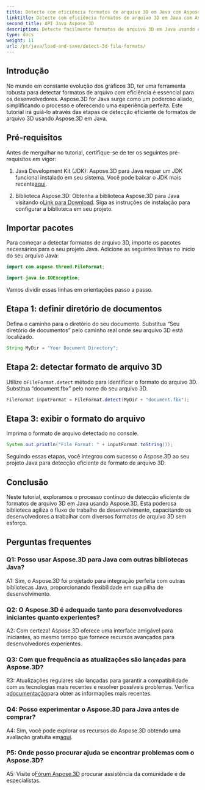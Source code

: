 ```yaml
---
title: Detecte com eficiência formatos de arquivo 3D em Java com Aspose.3D
linktitle: Detecte com eficiência formatos de arquivo 3D em Java com Aspose.3D
second_title: API Java Aspose.3D
description: Detecte facilmente formatos de arquivo 3D em Java usando Aspose.3D. Simplifique seu processo de desenvolvimento com esta biblioteca poderosa.
type: docs
weight: 11
url: /pt/java/load-and-save/detect-3d-file-formats/
---
```

## Introdução

No mundo em constante evolução dos gráficos 3D, ter uma ferramenta robusta para detectar formatos de arquivo com eficiência é essencial para os desenvolvedores. Aspose.3D for Java surge como um poderoso aliado, simplificando o processo e oferecendo uma experiência perfeita. Este tutorial irá guiá-lo através das etapas de detecção eficiente de formatos de arquivo 3D usando Aspose.3D em Java.

## Pré-requisitos

Antes de mergulhar no tutorial, certifique-se de ter os seguintes pré-requisitos em vigor:

1. Java Development Kit (JDK): Aspose.3D para Java requer um JDK funcional instalado em seu sistema. Você pode baixar o JDK mais recente[aqui](https://www.oracle.com/java/technologies/javase-downloads.html).

2.  Biblioteca Aspose.3D: Obtenha a biblioteca Aspose.3D para Java visitando o[Link para Download](https://releases.aspose.com/3d/java/). Siga as instruções de instalação para configurar a biblioteca em seu projeto.

## Importar pacotes

Para começar a detectar formatos de arquivo 3D, importe os pacotes necessários para o seu projeto Java. Adicione as seguintes linhas no início do seu arquivo Java:

```java
import com.aspose.threed.FileFormat;

import java.io.IOException;
```

Vamos dividir essas linhas em orientações passo a passo.

## Etapa 1: definir diretório de documentos

Defina o caminho para o diretório do seu documento. Substitua “Seu diretório de documentos” pelo caminho real onde seu arquivo 3D está localizado.

```java
String MyDir = "Your Document Directory";
```

## Etapa 2: detectar formato de arquivo 3D

 Utilize o`FileFormat.detect` método para identificar o formato do arquivo 3D. Substitua “document.fbx” pelo nome do seu arquivo 3D.

```java
FileFormat inputFormat = FileFormat.detect(MyDir + "document.fbx");
```

## Etapa 3: exibir o formato do arquivo

Imprima o formato de arquivo detectado no console.

```java
System.out.println("File Format: " + inputFormat.toString());
```

Seguindo essas etapas, você integrou com sucesso o Aspose.3D ao seu projeto Java para detecção eficiente de formato de arquivo 3D.

## Conclusão

Neste tutorial, exploramos o processo contínuo de detecção eficiente de formatos de arquivo 3D em Java usando Aspose.3D. Esta poderosa biblioteca agiliza o fluxo de trabalho de desenvolvimento, capacitando os desenvolvedores a trabalhar com diversos formatos de arquivo 3D sem esforço.

## Perguntas frequentes

### Q1: Posso usar Aspose.3D para Java com outras bibliotecas Java?

A1: Sim, o Aspose.3D foi projetado para integração perfeita com outras bibliotecas Java, proporcionando flexibilidade em sua pilha de desenvolvimento.

### Q2: O Aspose.3D é adequado tanto para desenvolvedores iniciantes quanto experientes?

A2: Com certeza! Aspose.3D oferece uma interface amigável para iniciantes, ao mesmo tempo que fornece recursos avançados para desenvolvedores experientes.

### Q3: Com que frequência as atualizações são lançadas para Aspose.3D?

 R3: Atualizações regulares são lançadas para garantir a compatibilidade com as tecnologias mais recentes e resolver possíveis problemas. Verifica a[documentação](https://reference.aspose.com/3d/java/)para obter as informações mais recentes.

### Q4: Posso experimentar o Aspose.3D para Java antes de comprar?

 A4: Sim, você pode explorar os recursos do Aspose.3D obtendo uma avaliação gratuita em[aqui](https://releases.aspose.com/).

### P5: Onde posso procurar ajuda se encontrar problemas com o Aspose.3D?

A5: Visite o[Fórum Aspose.3D](https://forum.aspose.com/c/3d/18) procurar assistência da comunidade e de especialistas.